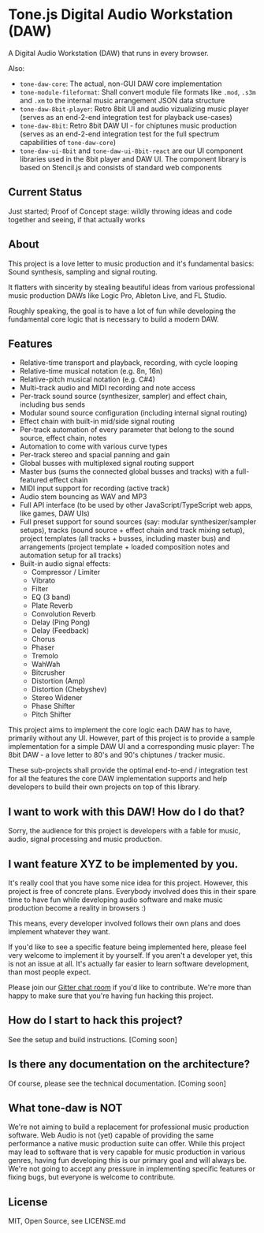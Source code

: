 # Tone.js Digital Audio Workstation (DAW)

A Digital Audio Workstation (DAW) that runs in every browser.

Also:
- `tone-daw-core`: The actual, non-GUI DAW core implementation
- `tone-module-fileformat`: Shall convert module file formats like `.mod`, `.s3m` and `.xm` to the internal music arrangement JSON data structure
- `tone-daw-8bit-player`: Retro 8bit UI and audio vizualizing music player (serves as an end-2-end  integration test for playback use-cases)
- `tone-daw-8bit`: Retro 8bit DAW UI - for chiptunes music production (serves as an end-2-end integration test for the full spectrum capabilities of `tone-daw-core`)
- `tone-daw-ui-8bit` and `tone-daw-ui-8bit-react` are our UI component libraries used in the 8bit player and DAW UI. The component library is based on Stencil.js and consists of standard web components

## Current Status

Just started; Proof of Concept stage: wildly throwing ideas and code together and seeing, if that actually works

## About

This project is a love letter to music production and it's 
fundamental basics: Sound synthesis, sampling and signal routing.

It flatters with sincerity by stealing beautiful ideas from
various professional music production DAWs like Logic Pro,
Ableton Live, and FL Studio.

Roughly speaking, the goal is to have a lot of fun while developing 
the fundamental core logic that is necessary to build a modern DAW.

## Features
- Relative-time transport and playback, recording, with cycle looping
- Relative-time musical notation (e.g. 8n, 16n)
- Relative-pitch musical notation (e.g. C#4)
- Multi-track audio and MIDI recording and note access
- Per-track sound source (synthesizer, sampler) and effect chain, including bus sends
- Modular sound source configuration (including internal signal routing)
- Effect chain with built-in mid/side signal routing
- Per-track automation of every parameter that belong to the sound source, effect chain, notes
- Automation to come with various curve types
- Per-track stereo and spacial panning and gain
- Global busses with multiplexed signal routing support
- Master bus (sums the connected global busses and tracks) with a full-featured effect chain
- MIDI input support for recording (active track)
- Audio stem bouncing as WAV and MP3
- Full API interface (to be used by other JavaScript/TypeScript web apps, like games, DAW UIs)
- Full preset support for sound sources (say: modular synthesizer/sampler setups), tracks (sound source + effect chain and track mixing setup), project templates (all tracks + busses, including master bus) and arrangements (project template + loaded composition notes and automation setup for all tracks)
- Built-in audio signal effects:
  - Compressor / Limiter
  - Vibrato
  - Filter
  - EQ (3 band)
  - Plate Reverb
  - Convolution Reverb
  - Delay (Ping Pong)
  - Delay (Feedback)
  - Chorus
  - Phaser
  - Tremolo
  - WahWah
  - Bitcrusher
  - Distortion (Amp)
  - Distortion (Chebyshev)
  - Stereo Widener
  - Phase Shifter
  - Pitch Shifter

This project aims to implement the core logic each DAW has to have,
primarily without any UI. However, part of this project is to provide
a sample implementation for a simple DAW UI and a corresponding music player: 
The 8bit DAW - a love letter to 80's and 90's chiptunes / tracker music.

These sub-projects shall provide the optimal end-to-end / integration test
for all the features the core DAW implementation supports and help developers
to build their own projects on top of this library.

## I want to work with this DAW! How do I do that?

Sorry, the audience for this project is developers with a fable for music,
audio, signal processing and music production.

## I want feature XYZ to be implemented by you.

It's really cool that you have some nice idea for this project. 
However, this project is free of concrete plans. Everybody involved does
this in their spare time to have fun while developing audio software and
make music production become a reality in browsers :)

This means, every developer involved follows their own plans and does 
implement whatever they want.

If you'd like to see a specific feature being implemented here, please
feel very welcome to implement it by yourself. If you aren't a developer
yet, this is not an issue at all. It's actually far easier to learn
software development, than most people expect. 

Please join our [Gitter chat room](https://gitter.im/tone-daw/community) if you'd like to contribute. We're more than happy to make sure that you're having fun hacking this project.

## How do I start to hack this project?

See the setup and build instructions. [Coming soon]

## Is there any documentation on the architecture?

Of course, please see the technical documentation. [Coming soon]

## What tone-daw is NOT

We're not aiming to build a replacement for professional music production software. 
Web Audio is not (yet) capable of providing the same performance a native music production suite can offer. 
While this project may lead to software that is very capable for music production in various genres,
having fun developing this is our primary goal and will always be. We're not going to accept any 
pressure in implementing specific features or fixing bugs, but everyone is welcome to contribute.

## License

MIT, Open Source, see LICENSE.md
